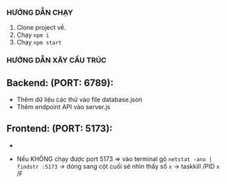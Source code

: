 ### HƯỚNG DẪN CHẠY

1. Clone project về.
2. Chạy `npm i`
3. Chạy `npm start`

### HƯỚNG DẪN XÂY CẤU TRÚC
## Backend: (PORT: 6789):
- Thêm dữ liệu các thứ vào file database.json
- Thêm endpoint API vào server.js

## Frontend: (PORT: 5173):
- 

- Nếu KHÔNG chạy được port 5173 => vào terminal gõ `netstat -ano | findstr :5173` -> dóng sang cột cuối sẽ nhìn thấy số `x` -> taskkill /PID `x` /F